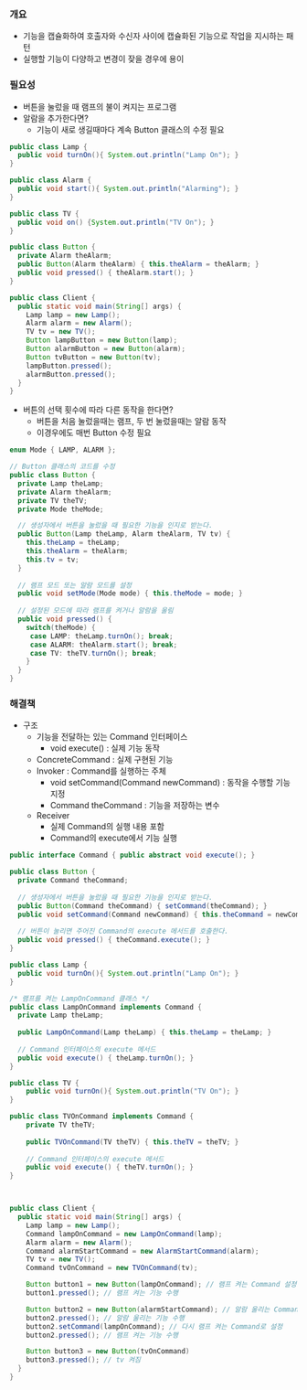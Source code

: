 ### 개요
- 기능을 캡슐화하여 호출자와 수신자 사이에 캡슐화된 기능으로 작업을 지시하는 패턴
- 실행할 기능이 다양하고 변경이 잦을 경우에 용이


### 필요성
- 버튼을 눌렀을 때 램프의 불이 켜지는 프로그램
- 알람을 추가한다면?
  - 기능이 새로 생길때마다 계속 Button 클래스의 수정 필요
```java
public class Lamp {
  public void turnOn(){ System.out.println("Lamp On"); }
}

public class Alarm {
  public void start(){ System.out.println("Alarming"); }
}

public class TV {
  public void on() {System.out.println("TV On"); }
}

public class Button {
  private Alarm theAlarm;
  public Button(Alarm theAlarm) { this.theAlarm = theAlarm; }
  public void pressed() { theAlarm.start(); }
}

public class Client {
  public static void main(String[] args) {
    Lamp lamp = new Lamp();
    Alarm alarm = new Alarm();
    TV tv = new TV();
    Button lampButton = new Button(lamp);
    Button alarmButton = new Button(alarm);
    Button tvButton = new Button(tv);
    lampButton.pressed();
    alarmButton.pressed();
  }
}
```

- 버튼의 선택 횟수에 따라 다른 동작을 한다면?
  - 버튼을 처음 눌렀을때는 램프, 두 번 눌렀을때는 알람 동작
  - 이경우에도 매번 Button 수정 필요
```java
enum Mode { LAMP, ALARM };

// Button 클래스의 코드를 수정
public class Button {
  private Lamp theLamp;
  private Alarm theAlarm;
  private TV theTV;
  private Mode theMode;

  // 생성자에서 버튼을 눌렀을 때 필요한 기능을 인지로 받는다.
  public Button(Lamp theLamp, Alarm theAlarm, TV tv) {
    this.theLamp = theLamp;
    this.theAlarm = theAlarm;
    this.tv = tv;
  }
  
  // 램프 모드 또는 알람 모드를 설정
  public void setMode(Mode mode) { this.theMode = mode; }
  
  // 설정된 모드에 따라 램프를 켜거나 알람을 울림
  public void pressed() {
    switch(theMode) {
     case LAMP: theLamp.turnOn(); break;
     case ALARM: theAlarm.start(); break;
     case TV: theTV.turnOn(); break;
    }
  }
}
```

### 해결책
- 구조
  - 기능을 전달하는 있는 Command 인터페이스
    - void execute() : 실제 기능 동작
  - ConcreteCommand : 실제 구현된 기능
  - Invoker : Command를 실행하는 주체
    - void setCommand(Command newCommand) : 동작을 수행할 기능 지정
    - Command theCommand : 기능을 저장하는 변수
  - Receiver
    - 실제 Command의 실행 내용 포함
    - Command의 execute에서 기능 실행
    
```java
public interface Command { public abstract void execute(); }

public class Button {
  private Command theCommand;
  
  // 생성자에서 버튼을 눌렀을 때 필요한 기능을 인지로 받는다.
  public Button(Command theCommand) { setCommand(theCommand); }
  public void setCommand(Command newCommand) { this.theCommand = newCommand; }
  
  // 버튼이 눌리면 주어진 Command의 execute 메서드를 호출한다.
  public void pressed() { theCommand.execute(); }
}

public class Lamp {
  public void turnOn(){ System.out.println("Lamp On"); }
}

/* 램프를 켜는 LampOnCommand 클래스 */
public class LampOnCommand implements Command {
  private Lamp theLamp;
  
  public LampOnCommand(Lamp theLamp) { this.theLamp = theLamp; }
  
  // Command 인터페이스의 execute 메서드
  public void execute() { theLamp.turnOn(); }
}

public class TV {
    public void turnOn(){ System.out.println("TV On"); }
}

public class TVOnCommand implements Command {
    private TV theTV;
    
    public TVOnCommand(TV theTV) { this.theTV = theTV; }
    
    // Command 인터페이스의 execute 메서드
    public void execute() { theTV.turnOn(); }
}



public class Client {
  public static void main(String[] args) {
    Lamp lamp = new Lamp();
    Command lampOnCommand = new LampOnCommand(lamp);
    Alarm alarm = new Alarm();
    Command alarmStartCommand = new AlarmStartCommand(alarm);
    TV tv = new TV();
    Command tvOnCommand = new TVOnCommand(tv);

    Button button1 = new Button(lampOnCommand); // 램프 켜는 Command 설정
    button1.pressed(); // 램프 켜는 기능 수행

    Button button2 = new Button(alarmStartCommand); // 알람 울리는 Command 설정
    button2.pressed(); // 알람 울리는 기능 수행
    button2.setCommand(lampOnCommand); // 다시 램프 켜는 Command로 설정
    button2.pressed(); // 램프 켜는 기능 수행

    Button button3 = new Button(tvOnCommand)
    button3.pressed(); // tv 켜짐
  }
}
```
